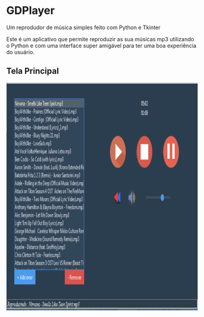 # GDPlayer
Um reprodudor de música simples feito com Python e Tkinter

Este é um aplicativo que permite reproduzir as sua músicas mp3 utilizando o Python e com uma interface super amigável para ter uma boa experiência do usuário.

## Tela Principal
<img src="images/TELA_INICIAL.png" align="center" height="600">